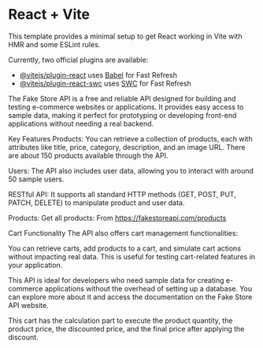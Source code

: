 # React + Vite

This template provides a minimal setup to get React working in Vite with HMR and some ESLint rules.

Currently, two official plugins are available:

- [@vitejs/plugin-react](https://github.com/vitejs/vite-plugin-react/blob/main/packages/plugin-react/README.md) uses [Babel](https://babeljs.io/) for Fast Refresh
- [@vitejs/plugin-react-swc](https://github.com/vitejs/vite-plugin-react-swc) uses [SWC](https://swc.rs/) for Fast Refresh

The Fake Store API is a free and reliable API designed for building and testing e-commerce websites or applications. It provides easy access to sample data, making it perfect for prototyping or developing front-end applications without needing a real backend.

Key Features
Products: You can retrieve a collection of products, each with attributes like title, price, category, description, and an image URL. There are about 150 products available through the API.

Users: The API also includes user data, allowing you to interact with around 50 sample users.

RESTful API: It supports all standard HTTP methods (GET, POST, PUT, PATCH, DELETE) to manipulate product and user data.

Products:
Get all products: From https://fakestoreapi.com/products

Cart Functionality
The API also offers cart management functionalities:

You can retrieve carts, add products to a cart, and simulate cart actions without impacting real data. This is useful for testing cart-related features in your application.

This API is ideal for developers who need sample data for creating e-commerce applications without the overhead of setting up a database. You can explore more about it and access the documentation on the Fake Store API website.

This cart has the calculation part to execute the product quantity, the product price, the discounted price, and the final price after applying the discount.
